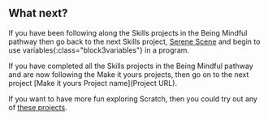 ## What next?

If you have been following along the Skills projects in the Being Mindful pathway then go back to the next Skills project, [Serene Scene](https://learning-admin.raspberrypi.org/en/projects/serene-scene) and begin to use variables{:class="block3variables"} in a program.

If you have completed all the Skills projects in the Being Mindful pathway and are now following the Make it yours projects, then go on to the next project [Make it yours Project name](Project URL). 

If you want to have more fun exploring Scratch, then you could try out any of [these projects](https://projects.raspberrypi.org/en/projects?software%5B%5D=scratch).
